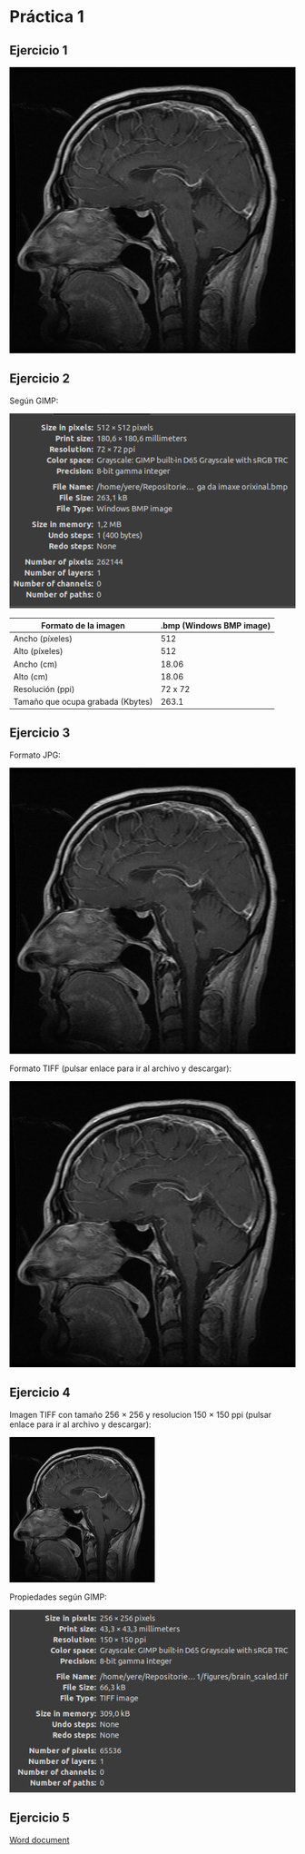 # Práctica 1

## Ejercicio 1

![Brain Image](resources/brain.bmp)


## Ejercicio 2

Según GIMP:

![Brain Image GIMP Properties](figures/exercise_02_brain_bmp_gimp_properties.png)

| Formato de la imagen              | .bmp (Windows BMP image) |
|-----------------------------------|--------------------------|
| Ancho (píxeles)                   | 512                      |
| Alto (píxeles)                    | 512                      |
| Ancho (cm)                        | 18.06                    |
| Alto (cm)                         | 18.06                    |
| Resolución (ppi)                  | 72 x 72                  |
| Tamaño que ocupa grabada (Kbytes) | 263.1                    |


## Ejercicio 3

Formato JPG:

![Brain Image JPG](figures/exercise_03_brain.jpg)

Formato TIFF (pulsar enlace para ir al archivo y descargar):

![Brain Image TIFF](figures/exercise_03_brain.tiff)


## Ejercicio 4

Imagen TIFF con tamaño 256 × 256 y resolucion 150 × 150 ppi (pulsar enlace para ir al archivo y descargar):

![Brain Image TIFF Scaled 256 × 256 and 150 × 150 ppi](figures/exercise_04_brain_scaled.tiff)

Propiedades según GIMP:

![Brain Image TIFF Scaled 256 × 256 and 150 × 150 ppi GIMP properties](figures/exercise_04_brain_scaled_gimp_properties.png)

## Ejercicio 5

[Word document](Practica-01.docx)
